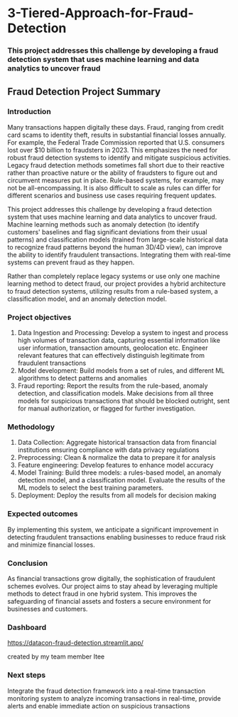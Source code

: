 # 3-Tiered-Approach-for-Fraud-Detection
### This project addresses this challenge by developing a fraud detection system that uses machine learning and data analytics to uncover fraud


## Fraud Detection Project Summary 
### Introduction
Many transactions happen digitally these days. Fraud, ranging from credit card scams to identity theft, results in substantial financial losses annually. For example, the Federal Trade Commission reported that U.S. consumers lost over $10 billion to fraudsters in 2023.
This emphasizes the need for robust fraud detection systems to identify and mitigate suspicious activities. Legacy fraud detection methods sometimes fall short due to their reactive rather than proactive nature or the ability of fraudsters to figure out and circumvent measures put in place. Rule-based systems, for example, may not be all-encompassing. It is also difficult to scale as rules can differ for different scenarios and business use cases requiring frequent updates. 

This project addresses this challenge by developing a fraud detection system that uses machine learning and data analytics to uncover fraud. Machine learning methods such as anomaly detection (to identify customers' baselines and flag significant deviations from their usual patterns) and classification models (trained from large-scale historical data to recognize fraud patterns beyond the human 3D/4D view), can improve the ability to identify fraudulent transactions. Integrating them with real-time systems can prevent fraud as they happen.

Rather than completely replace legacy systems or use only one machine learning method to detect fraud, our project provides a hybrid architecture to fraud detection systems, utilizing results from a rule-based system, a classification model, and an anomaly detection model.

### Project objectives

1.	Data Ingestion and Processing: Develop a system to ingest and process high volumes of transaction data, capturing essential information like user information, transaction amounts, geolocation etc. Engineer relevant features that can effectively distinguish legitimate from fraudulent transactions
2.	Model development: Build models from a set of rules, and different ML algorithms to detect patterns and anomalies
3.	Fraud reporting: Report the results from the rule-based, anomaly detection, and classification models. Make decisions from all three models for suspicious transactions that should be blocked outright, sent for manual authorization, or flagged for further investigation. 

### Methodology

1.	Data Collection: Aggregate historical transaction data from financial institutions ensuring compliance with data privacy regulations
2.	Preprocessing: Clean & normalize the data to prepare it for analysis
3.	Feature engineering: Develop features to enhance model accuracy
4.	Model Training: Build three models: a rules-based model, an anomaly detection model, and a classification model. Evaluate the results of the ML models to select the best training parameters. 
5.	Deployment: Deploy the results from all models for decision making

### Expected outcomes

By implementing this system, we anticipate a significant improvement in detecting fraudulent transactions enabling businesses to reduce fraud risk and minimize financial losses.

### Conclusion
As financial transactions grow digitally, the sophistication of fraudulent schemes evolves. Our project aims to stay ahead by leveraging multiple methods to detect fraud in one hybrid system. This improves the safeguarding of financial assets and fosters a secure environment for businesses and customers.

### Dashboard

https://datacon-fraud-detection.streamlit.app/

created by my team member Itee

### Next steps
Integrate the fraud detection framework into a real-time transaction monitoring system to analyze incoming transactions in real-time, provide alerts and enable immediate action on suspicious transactions


